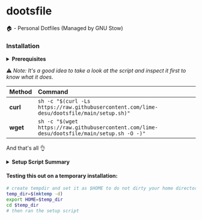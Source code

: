 # dootsfile
🏠 - Personal Dotfiles (Managed by GNU Stow)

### Installation

<details>
<summary><strong> Prerequisites </strong></summary>

Must have: `chsh curl git jq nvim stow tar wget zsh`
- **chsh** - for changing your default shell
- **curl/wget and jq** - for downloading stuff on github releases
- **nvim** - as for default editor
- **tar** - for extracting files
- **zsh** - for interactive shell
- **wl-copy** - for clipboard utilities on wayland (optional)
- **hotel** - trivago

Any Nerd Fonts installed on used by your terminal emulator to display icon 
(Highly Recommended: JetBrains Mono, since most of the config using this font)

You can use my script to download any Nerd Fonts
(requires [fzf](https://github.com/junegunn/fzf))
```
sh -c "$(curl -Ls https://raw.githubusercontent.com/lime-desu/dootsfile/main/bin/nf-dl)"
```
or
```
sh -c "$(wget https://raw.githubusercontent.com/lime-desu/dootsfile/main/bin/nf-dl -O -)"
```
</details>

⚠️ _Note: It's a good idea to take a look at the script and inspect it first to know what it does._ 

| Method    | Command                                                                                     |
| :-------- | :-----------------------------------------------------------------------------------------  |
| **curl**  | `sh -c "$(curl -Ls https://raw.githubusercontent.com/lime-desu/dootsfile/main/setup.sh)"`   |
| **wget**  | `sh -c "$(wget https://raw.githubusercontent.com/lime-desu/dootsfile/main/setup.sh -O -)"`  |

And that's all 👌

<details>
<summary><strong> Setup Script Summary </strong></summary>

  - This will get all the files from the source (and store it on `$HOME/Git/Local/dootsfile`)
  - Create symbolic links (using [stow](https://www.gnu.org/software/stow/) for bin, config, icons, and themes, based on xdg-spec directories. (Backup existing files and rename with `.doots` extension.)
  - Setup zsh as a default shell, after setting this up:
    - this will automatically install and use [Oh-My-Zsh](https://ohmyz.sh/) framework and download it's defined custom plugins
    - it will also download [Oh-My-Tmux](https://github.com/gpakosz/.tmux) too and tmux plugins
  - Set up Firefox/Librewolf search engine shortcuts, you can find it on `about:preferences#search`. (Not custom CSS).
    - shortcut for search engine for quick search, example `:gh` will search on github `:r/` will search subreddit, `:so` stackoverflow,`:y` youtube and etc.
    - and it will also execute [Firefox-Ui-Fix](https://github.com/black7375/Firefox-UI-Fix) installation script
  - Install [phinger-cursors](https://github.com/phisch/phinger-cursors) icons as a mouse/cursor theme and [adw-gtk3](https://github.com/lassekongo83/adw-gtk3) for consistent gtk looking theme (will fetch it from github releases)
  - If on Gnome De:
    - This will also import all my of Gnome Keybindings (including Custom keybindings, and Gnome Shell Shortcut aswell as [Pop!_Os-Shell](https://github.com/pop-os/shell) too)
  - Lastly, if Flatpak is installed, set it up and add the Flathub repository. Install useful apps like [Flatseal](https://flathub.org/apps/details/com.github.tchx84.Flatseal), [Extension Manager](https://flathub.org/apps/details/com.mattjakeman.ExtensionManager) (on Gnome), and [Junction](https://flathub.org/apps/details/re.sonny.Junction) (for fzf dependencies).
  
 **Additional note:**
> Before running the command make sure you're not on tmux first (some script will not work I found out when I'm inside tmux the $XDG_{CURRENT,SESSION}_DESKTOP became unset idk if this some tmux bug or not)

> The color scheme used is [Catppuccin Mocha](https://github.com/catppuccin) (which has already been set up and configured via its submodules.)

> In Neovim, I use Vanilla [Lazy Vim](https://www.lazyvim.org/) configuration, with the only modification being the Catppuccin color scheme and the Lualine. (idk how to it and i'm still nub)

 </details>
 
  #### Testing this out on a temporary installation:
  ```sh
  # create tempdir and set it as $HOME to do not dirty your home directory
  temp_dir=$(mktemp -d)
  export HOME=$temp_dir
  cd $temp_dir
  # then ran the setup script
  ```
